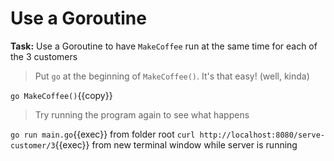 # Use a Goroutine

**Task:** Use a Goroutine to have `MakeCoffee` run at the same time for each of the 3 customers

> Put `go` at the beginning of `MakeCoffee()`. It's that easy! (well, kinda)

`go MakeCoffee()`{{copy}}

> Try running the program again to see what happens

`go run main.go`{{exec}} from folder root
`curl http://localhost:8080/serve-customer/3`{{exec}} from new terminal window while server is running
